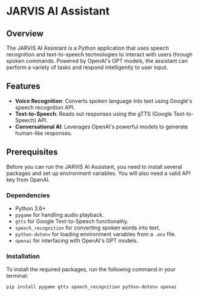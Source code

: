 # JARVIS AI Assistant

## Overview
The JARVIS AI Assistant is a Python application that uses speech recognition and text-to-speech technologies to interact with users through spoken commands. Powered by OpenAI's GPT models, the assistant can perform a variety of tasks and respond intelligently to user input.

## Features
- **Voice Recognition**: Converts spoken language into text using Google's speech recognition API.
- **Text-to-Speech**: Reads out responses using the gTTS (Google Text-to-Speech) API.
- **Conversational AI**: Leverages OpenAI's powerful models to generate human-like responses.

## Prerequisites
Before you can run the JARVIS AI Assistant, you need to install several packages and set up environment variables. You will also need a valid API key from OpenAI.

### Dependencies
- Python 3.6+
- `pygame` for handling audio playback.
- `gtts` for Google Text-to-Speech functionality.
- `speech_recognition` for converting spoken words into text.
- `python-dotenv` for loading environment variables from a `.env` file.
- `openai` for interfacing with OpenAI's GPT models.

### Installation
To install the required packages, run the following command in your terminal:

```bash
pip install pygame gtts speech_recognition python-dotenv openai
```
